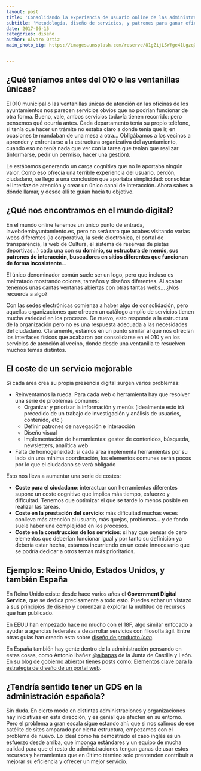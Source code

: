 ```yaml
---
layout: post
title: 'Consolidando la experiencia de usuario online de las administraciones públicas'
subtitle: 'Metodología, diseño de servicios, y patrones para ganar eficiencia'
date: 2017-06-15
categories: diseño
author: Álvaro Ortiz
main_photo_big: https://images.unsplash.com/reserve/81gZijLSWfge41LgzqQ6_Moving%20Parts.JPG?dpr=1&auto=format&fit=crop&w=1500&h=700&q=80&cs=tinysrgb&crop=&bg=d


---
```


## ¿Qué teníamos antes del 010 o las ventanillas únicas?

El 010 municipal o las ventanillas únicas de atención en las oficinas de los ayuntamientos nos parecen servicios obvios que no podrían funcionar de otra forma. Bueno, vale, ambos servicios todavía tienen recorrido: pero pensemos qué ocurría antes. Cada departamento tenía su propio teléfono, si tenía que hacer un trámite no estaba claro a donde tenía que ir, en ocasiones te mandaban de una mesa a otra... Obligábamos a los vecinos a aprender y enfrentarse a la estructura organizativa del ayuntamiento, cuando eso no tenía nada que ver con la tarea que tenían que realizar (informarse, pedir un permiso, hacer una gestión).

Le estábamos generando un carga cognitiva que no le aportaba ningún valor. Como eso ofrecía una terrible experiencia del usuario, perdón, ciudadano, se llegó a una conclusión que aportaba simplicidad: consolidar el interfaz de atención y crear un único canal de interacción. Ahora sabes a dónde llamar, y desde allí te guían hacia tu objetivo.

## ¿Qué nos encontramos en el mundo digital?

En el mundo online tenemos un único punto de entrada, lawebdemiayuntamiento.es, pero no será raro que acabes visitando varias webs diferentes (la corporativa, la sede electrónica, el portal de transparencia, la web de Cultura, el sistema de reservas de pistas deportivas...) cada una con su **dominio, su estructura de menús, sus patrones de interacción, buscadores en sitios diferentes que funcionan de forma incosistente**...

El único denominador común suele ser un logo, pero que incluso es maltratado mostrando colores, tamaños y diseños diferentes. Al acabar tenemos unas cantas ventanas abiertas con otras tantas webs... ¿Nos recuerda a algo?

Con las sedes electrónicas comienza a haber algo de consolidación, pero aquellas organizaciones que ofrecen un catálogo amplío de servicios tienen mucha variedad en los procesos. De nuevo, esto responde a la estructura de la organización pero no es una respuesta adecuada a las necesidades del ciudadano. Claramente, estamos en un punto similar al que nos ofrecían los interfaces físicos que acabaron por consolidarse en el 010 y en los servicios de atención al vecino, donde desde una ventanilla te resuelven muchos temas distintos.

## El coste de un servicio mejorable

Si cada área crea su propia presencia digital surgen varios problemas:

* Reinventamos la rueda. Para cada web o herramienta hay que resolver una serie de problemas comunes:
  * Organizar y priorizar la información y menús (idealmente esto irá precedido de un trabajo de investigación y análisis de usuarios, contenido, etc.)
  * Definir patrones de navegación e interacción
  * Diseño visual
  * Implementación de herramientas: gestor de contenidos, búsqueda, newsletters, analítica web
* Falta de homogeneidad: si cada area implementa herramientas por su lado sin una mínima coordinación, los elementos comunes serán pocos por lo que el ciudadano se verá obligado

Esto nos lleva a aumentar una serie de costes:

* **Coste para el ciudadano**: interactuar con herramientas diferentes supone un coste cognitivo que implica más tiempo, esfuerzo y dificultad. Tenemos que optimizar el que se tarde lo menos posible en realizar las tareas.
* **Coste en la prestación del servicio**: más dificultad muchas veces conlleva más atención al usuario, más quejas, problemas... y de fondo suele haber una complejidad en los procesos.
* **Coste en la construcción de los servicios**: si hay que pensar de cero elementos que deberían funcionar igual y por tanto su definición ya debería estar hecha, estamos incurriendo en un coste innecesario que se podría dedicar a otros temas más prioritarios.



## Ejemplos: Reino Unido, Estados Unidos, y también España

En Reino Unido existe desde hace varios años el **Government Digital Service**, que se dedica precisamente a todo esto. Puedes echar un vistazo a sus [principios de diseño](https://www.gov.uk/design-principles) y comenzar a explorar la multitud de recursos que han publicado.

En EEUU han empezado hace no mucho con el 18F, algo similar enfocado a ayudar a agencias federales a desarrollar servicios con filosofía ágil. Entre otras guías han creado esta sobre [diseño de producto _lean_](https://lean-product-design.18f.gov).

En España también hay gente dentro de la administración pensando en estas cosas, como Antonio Ibañez [@aibapas](https://twitter.com/aibapas) de la Junta de Castilla y León. En su [blog de gobierno abierto](http://blogs.jcyl.es/wp/gobiernoabierto)) tienes posts como: [Elementos clave para la estrategia de diseño de un portal web](http://blogs.jcyl.es/wp/gobiernoabierto/2017/02/22/elementos-clave-para-la-estrategia-de-diseno-de-un-portal-web/).


## ¿Tendría sentido tener un GDS en la administración española?

Sin duda. En cierto modo en distintas administraciones y organizaciones hay iniciativas en esta dirección, y es genial que afecten en su entorno. Pero el problema a gran escala sigue estando ahí: que si nos salimos de ese satélite de sites amparado por cierta estructura, empezamos con el problema de nuevo. Lo ideal como ha demostrado el caso inglés es un esfuerzo desde arriba, que imponga estándares y un equipo de mucha calidad para que el resto de administraciones tengan ganas de usar estos recursos y herramientas que en último término solo prentenden contribuir a mejorar su eficiencia y ofrecer un mejor servicio.
